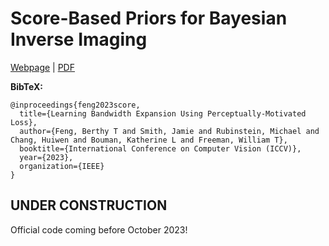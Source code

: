 # Score-Based Priors for Bayesian Inverse Imaging
[Webpage](http://imaging.cms.caltech.edu/score_prior/) | [PDF](https://arxiv.org/abs/2304.11751)

**BibTeX:**

```
@inproceedings{feng2023score,
  title={Learning Bandwidth Expansion Using Perceptually-Motivated Loss},
  author={Feng, Berthy T and Smith, Jamie and Rubinstein, Michael and Chang, Huiwen and Bouman, Katherine L and Freeman, William T},
  booktitle={International Conference on Computer Vision (ICCV)},
  year={2023},
  organization={IEEE}
}
```

## UNDER CONSTRUCTION
Official code coming before October 2023!
